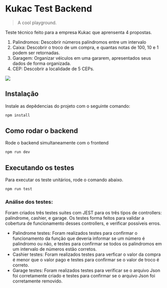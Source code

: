# Kukac Test Backend
> A cool playground.

Teste técnico feito para a empresa Kukac que aprensenta 4 propostas.
1. Palindromos: Descobrir números palíndromos entre um intervalo
2. Caixa: Descobrir o troco de um compra, e quantas notas de 100, 10 e 1 podem ser retornadas.
3. Garagem: Organizar véiculos em uma gararem, apresentados seus dados de forma organizada.
4. CEP: Descobrir a localidade de 5 CEPs.

![](header.png)

## Instalação

Instale as depêdencias do projeto com o seguinte comando:

```sh
npm install
```

## Como rodar o backend

Rode o backend simultaneamente com o frontend

```sh
npm run dev
```
##  Executando os testes

Para executar os teste unitários, rode o comando abaixo.

```sh
npm run test
```

### Análise dos testes:

Foram criados três testes suites com JEST para os três tipos de controllers: palindrome, cashier, e garage. 
Os testes forma feitos para validar a cobertura de funcionamento desses controllers, e verificar possíveis erros.

- Palindrome testes: Foram realizados testes para confirmar o funcionamento da função que deveria informar se um número é palindromo ou não, e testes para confirmar se todos os palindromos em um intervalo de números estão corretos. 
- Cashier testes: Foram realizados testes para verficar o valor da compra é menor que o valor pago e testes para confirmar se o valor de troco é correto.
- Garage testes: Foram realizados testes para verificar se o arquivo Json foi corretamente criado e testes para confirmar se o arquivo Json foi corretamente removido.

